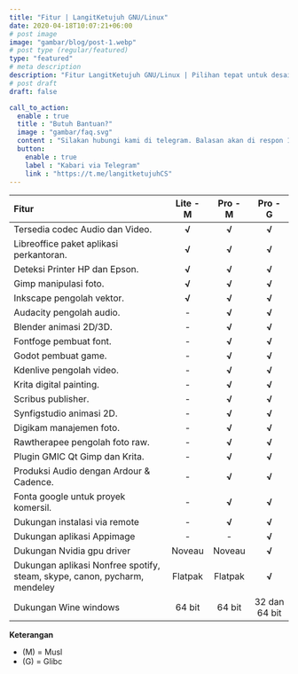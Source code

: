 ```yaml
---
title: "Fitur | LangitKetujuh GNU/Linux"
date: 2020-04-18T10:07:21+06:00
# post image
image: "gambar/blog/post-1.webp"
# post type (regular/featured)
type: "featured"
# meta description
description: "Fitur LangitKetujuh GNU/Linux | Pilihan tepat untuk desainer dan pengguna desktop"
# post draft
draft: false

call_to_action:
  enable : true
  title : "Butuh Bantuan?"
  image : "gambar/faq.svg"
  content : "Silakan hubungi kami di telegram. Balasan akan di respon 1x24 jam."
  button:
    enable : true
    label : "Kabari via Telegram"
    link : "https://t.me/langitketujuhCS"
---
```


Fitur | **Lite - M** | **Pro - M** | **Pro - G**
:--- | :---: | :---: | :---:
Tersedia codec Audio dan Video. | **√** | **√** | **√**
Libreoffice paket aplikasi perkantoran. | **√** | **√** | **√**
Deteksi Printer HP dan Epson. | **√** | **√** | **√**
Gimp manipulasi foto. | **√** | **√** | **√**
Inkscape pengolah vektor. | **√** | **√** | **√**
Audacity pengolah audio. | - | **√** | **√**
Blender animasi 2D/3D. | - | **√** | **√**
Fontfoge pembuat font. | - | **√** | **√**
Godot pembuat game. | - | **√** | **√**
Kdenlive pengolah video. | - | **√** | **√**
Krita digital painting. | - | **√** | **√**
Scribus publisher. | - | **√** | **√**
Synfigstudio animasi 2D. | - | **√** | **√**
Digikam manajemen foto. | - | **√** | **√**
Rawtherapee pengolah foto raw. | - | **√** | **√**
Plugin GMIC Qt Gimp dan Krita. | - | **√** | **√**
Produksi Audio dengan Ardour & Cadence. | - | **√** | **√**
Fonta google untuk proyek komersil. | - | **√** | **√**
Dukungan instalasi via remote | - | **√** | **√**
Dukungan aplikasi Appimage | - | - | **√**
Dukungan Nvidia gpu driver | Noveau | Noveau | **√**
Dukungan aplikasi Nonfree spotify, steam, skype, canon, pycharm, mendeley | Flatpak | Flatpak | **√**
Dukungan Wine windows | 64 bit | 64 bit | 32 dan 64 bit

**Keterangan**

- (M) = Musl
- (G) = Glibc
